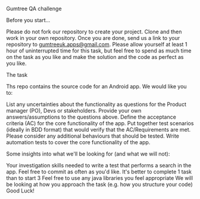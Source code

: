 Gumtree QA challenge

Before you start...

Please do not fork our repository to create your project. 
Clone and then work in your own repository. 
Once you are done, send us a link to your repository to gumtreeuk.apps@gmail.com.
Please allow yourself at least 1 hour of uninterrupted time for this task, but feel free to spend as much time on the task as you like and make the solution and the code as perfect as you like.

The task

Ths repo contains the source code for an Android app. 
We would like you to:

List any uncertainties about the functionality as questions for the Product manager (PO), Devs or stakeholders.
Provide your own answers/assumptions to the questions above.
Define the acceptance criteria (AC) for the core functionality of the app.
Put together test scenarios (ideally in BDD format) that would verify that the AC/Requirements are met.
Please consider any additional behaviours that should be tested.
Write automation tests to cover the core functionality of the app.

Some insights into what we'll be looking for (and what we will not):

Your investigation skills needed to write a test that performs a search in the app.
Feel free to commit as often as you'd like.
It's better to complete 1 task than to start 3
Feel free to use any java libraries you feel appropriate
We will be looking at how you approach the task (e.g. how you structure your code)
Good Luck!
